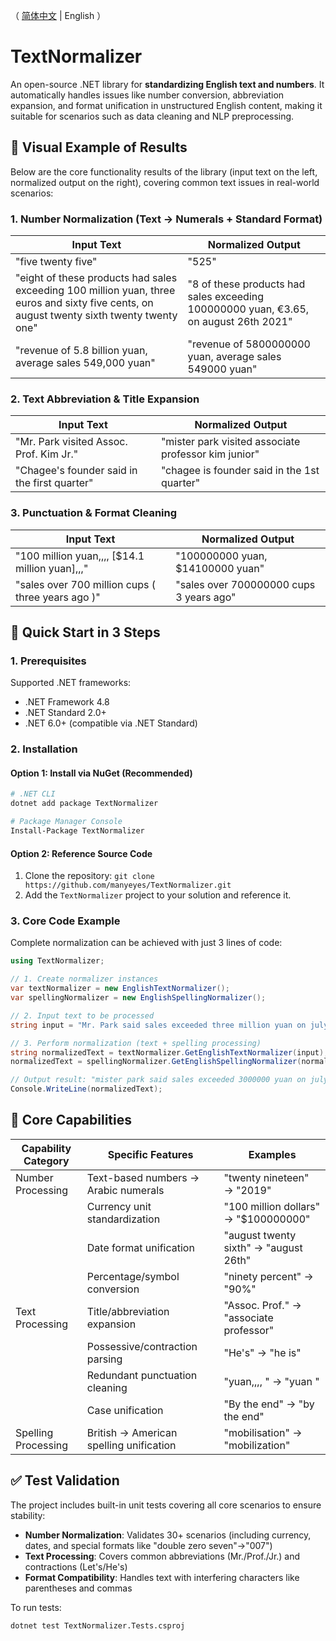 ﻿（ [简体中文](README.md) |  English ）

# TextNormalizer

An open-source .NET library for **standardizing English text and numbers**. It automatically handles issues like number conversion, abbreviation expansion, and format unification in unstructured English content, making it suitable for scenarios such as data cleaning and NLP preprocessing.


## 📸 Visual Example of Results
Below are the core functionality results of the library (input text on the left, normalized output on the right), covering common text issues in real-world scenarios:

### 1. Number Normalization (Text → Numerals + Standard Format)
| Input Text | Normalized Output |
|------------|-------------------|
| "five twenty five" | "525" |
| "eight of these products had sales exceeding 100 million yuan, three euros and sixty five cents, on august twenty sixth twenty twenty one" | "8 of these products had sales exceeding 100000000 yuan, €3.65, on august 26th 2021" |
| "revenue of 5.8 billion yuan, average sales 549,000 yuan" | "revenue of 5800000000 yuan, average sales 549000 yuan" |


### 2. Text Abbreviation & Title Expansion
| Input Text | Normalized Output |
|------------|-------------------|
| "Mr. Park visited Assoc. Prof. Kim Jr." | "mister park visited associate professor kim junior" |
| "Chagee's founder said in the first quarter" | "chagee is founder said in the 1st quarter" |


### 3. Punctuation & Format Cleaning
| Input Text | Normalized Output |
|------------|-------------------|
| "100 million yuan,,,, [$14.1 million yuan],,," | "100000000 yuan, $14100000 yuan" |
| "sales over 700 million cups ( three years ago )" | "sales over 700000000 cups 3 years ago" |


## 🚀 Quick Start in 3 Steps

### 1. Prerequisites
Supported .NET frameworks:
- .NET Framework 4.8
- .NET Standard 2.0+
- .NET 6.0+ (compatible via .NET Standard)


### 2. Installation
#### Option 1: Install via NuGet (Recommended)
```bash
# .NET CLI
dotnet add package TextNormalizer

# Package Manager Console
Install-Package TextNormalizer
```

#### Option 2: Reference Source Code
1. Clone the repository: `git clone https://github.com/manyeyes/TextNormalizer.git`
2. Add the `TextNormalizer` project to your solution and reference it.


### 3. Core Code Example
Complete normalization can be achieved with just 3 lines of code:
```csharp
using TextNormalizer;

// 1. Create normalizer instances
var textNormalizer = new EnglishTextNormalizer();
var spellingNormalizer = new EnglishSpellingNormalizer();

// 2. Input text to be processed
string input = "Mr. Park said sales exceeded three million yuan on july fifth twenty twenty three.";

// 3. Perform normalization (text + spelling processing)
string normalizedText = textNormalizer.GetEnglishTextNormalizer(input);
normalizedText = spellingNormalizer.GetEnglishSpellingNormalizer(normalizedText);

// Output result: "mister park said sales exceeded 3000000 yuan on july 5th 2023."
Console.WriteLine(normalizedText);
```


## 🔧 Core Capabilities
| Capability Category | Specific Features | Examples |
|---------------------|-------------------|----------|
| Number Processing   | Text-based numbers → Arabic numerals | "twenty nineteen" → "2019" |
|                     | Currency unit standardization | "100 million dollars" → "$100000000" |
|                     | Date format unification | "august twenty sixth" → "august 26th" |
|                     | Percentage/symbol conversion | "ninety percent" → "90%" |
| Text Processing     | Title/abbreviation expansion | "Assoc. Prof." → "associate professor" |
|                     | Possessive/contraction parsing | "He's" → "he is" |
|                     | Redundant punctuation cleaning | "yuan,,,, " → "yuan " |
|                     | Case unification | "By the end" → "by the end" |
| Spelling Processing | British → American spelling unification | "mobilisation" → "mobilization" |


## ✅ Test Validation
The project includes built-in unit tests covering all core scenarios to ensure stability:
- **Number Normalization**: Validates 30+ scenarios (including currency, dates, and special formats like "double zero seven"→"007")
- **Text Processing**: Covers common abbreviations (Mr./Prof./Jr.) and contractions (Let's/He's)
- **Format Compatibility**: Handles text with interfering characters like parentheses and commas

To run tests:
```bash
dotnet test TextNormalizer.Tests.csproj
```